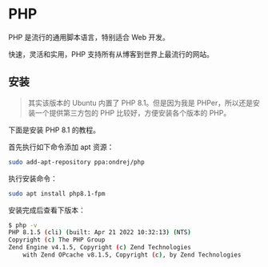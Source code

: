 # PHP

PHP 是流行的通用脚本语言，特别适合 Web 开发。

快速，灵活和实用，PHP 支持所有从博客到世界上最流行的网站。

## 安装

> 其实该版本的 Ubuntu 内置了 PHP 8.1。但是因为我是 PHPer，所以还是安装一个提供第三方包的 PHP 比较好，方便安装各个版本的 PHP。

下面是安装 PHP 8.1 的教程。

首先执行如下命令添加 apt 资源：

```bash
sudo add-apt-repository ppa:ondrej/php
```

执行安装命令：

```bash
sudo apt install php8.1-fpm
```

安装完成后查看下版本：

```bash
$ php -v
PHP 8.1.5 (cli) (built: Apr 21 2022 10:32:13) (NTS)
Copyright (c) The PHP Group
Zend Engine v4.1.5, Copyright (c) Zend Technologies
    with Zend OPcache v8.1.5, Copyright (c), by Zend Technologies
``` 